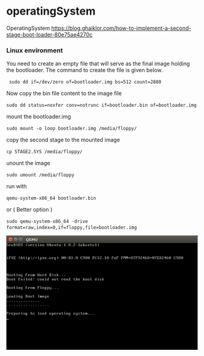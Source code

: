 # operatingSystem
OperatingSystem
https://blog.ghaiklor.com/how-to-implement-a-second-stage-boot-loader-80e75ae4270c


### Linux environment

You need to create an empty file that will serve as the final image holding
the bootloader. The command to create the file is given below.
```
 sudo dd if=/dev/zero of=bootloader.img bs=512 count=2880
```
Now copy the bin file content to the image file
```
sudo dd status=noxfer conv=notrunc if=bootloader.bin of=bootloader.img
```

mount the bootloader.img
```
sudo mount -o loop bootloader.img /media/floppy/
```

copy the second stage to the mounted image
```
cp STAGE2.SYS /media/floppy/
```

unount the image
```
sudo umount /media/floppy
```

run with
```
qemu-system-x86_64 bootloader.bin
```
or ( Better option )
```
sudo qemu-system-x86_64 -drive format=raw,index=0,if=floppy,file=bootloader.img
```

![Alt text](/screenShots/bootloader_Screenshot_2018-04-15_04-01-10.png?raw=true "Bootloader 2 stage")
